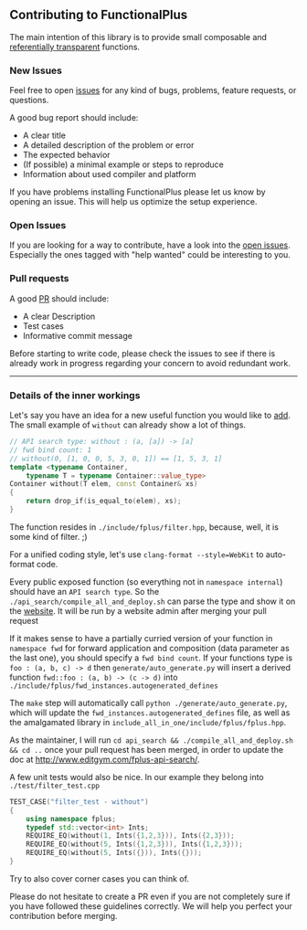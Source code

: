 ## Contributing to FunctionalPlus

The main intention of this library is to provide small composable and [referentially transparent](https://en.wikipedia.org/wiki/Referential_transparency) functions.


### New Issues

Feel free to open [issues](https://github.com/Dobiasd/FunctionalPlus/issues) for any kind of bugs, problems, feature requests, or questions.

A good bug report should include:

- A clear title
- A detailed description of the problem or error
- The expected behavior
- (If possible) a minimal example or steps to reproduce
- Information about used compiler and platform

If you have problems installing FunctionalPlus please let us know by opening an issue. This will help us optimize the setup experience.


### Open Issues

If you are looking for a way to contribute, have a look into the [open issues](https://github.com/Dobiasd/FunctionalPlus/issues). Especially the ones tagged with "help wanted" could be interesting to you.


### Pull requests

A good [PR](https://github.com/Dobiasd/FunctionalPlus/pulls) should include:

- A clear Description
- Test cases
- Informative commit message

Before starting to write code, please check the issues to see if there is already work in progress regarding your concern to avoid redundant work.

------------------------

### Details of the inner workings

Let's say you have an idea for a new useful function you would like to [add](https://github.com/Dobiasd/FunctionalPlus/pulls).
The small example of `without` can already show a lot of things.

```c++
// API search type: without : (a, [a]) -> [a]
// fwd bind count: 1
// without(0, [1, 0, 0, 5, 3, 0, 1]) == [1, 5, 3, 1]
template <typename Container,
    typename T = typename Container::value_type>
Container without(T elem, const Container& xs)
{
    return drop_if(is_equal_to(elem), xs);
}
```

The function resides in `./include/fplus/filter.hpp`, because, well, it is some kind of filter. ;)

For a unified coding style, let's use `clang-format --style=WebKit` to auto-format code.

Every public exposed function (so everything not in `namespace internal`) should have an `API search type`. So the `./api_search/compile_all_and_deploy.sh` can parse the type and show it on the [website](http://www.editgym.com/fplus-api-search/). It will be run by a website admin after merging your pull request

If it makes sense to have a partially curried version of your function in `namespace fwd` for forward application and composition (data parameter as the last one), you should specify a `fwd bind count`. If your functions type is `foo : (a, b, c) -> d` then `generate/auto_generate.py` will insert a derived function `fwd::foo : (a, b) -> (c -> d)` into `./include/fplus/fwd_instances.autogenerated_defines` 

The `make` step will automatically call `python ./generate/auto_generate.py`, which will update the `fwd_instances.autogenerated_defines` file, as well as the amalgamated library in `include_all_in_one/include/fplus/fplus.hpp`.

As the maintainer, I will run `cd api_search && ./compile_all_and_deploy.sh && cd ..` once your pull request has been merged, in order to update the doc at http://www.editgym.com/fplus-api-search/.


A few unit tests would also be nice. In our example they belong into `./test/filter_test.cpp`

```c++
TEST_CASE("filter_test - without")
{
    using namespace fplus;
    typedef std::vector<int> Ints;
    REQUIRE_EQ(without(1, Ints({1,2,3})), Ints({2,3}));
    REQUIRE_EQ(without(5, Ints({1,2,3})), Ints({1,2,3}));
    REQUIRE_EQ(without(5, Ints({})), Ints({}));
}
```

Try to also cover corner cases you can think of.

Please do not hesitate to create a PR even if you are not completely sure if you have followed these guidelines correctly. We will help you perfect your contribution before merging.
